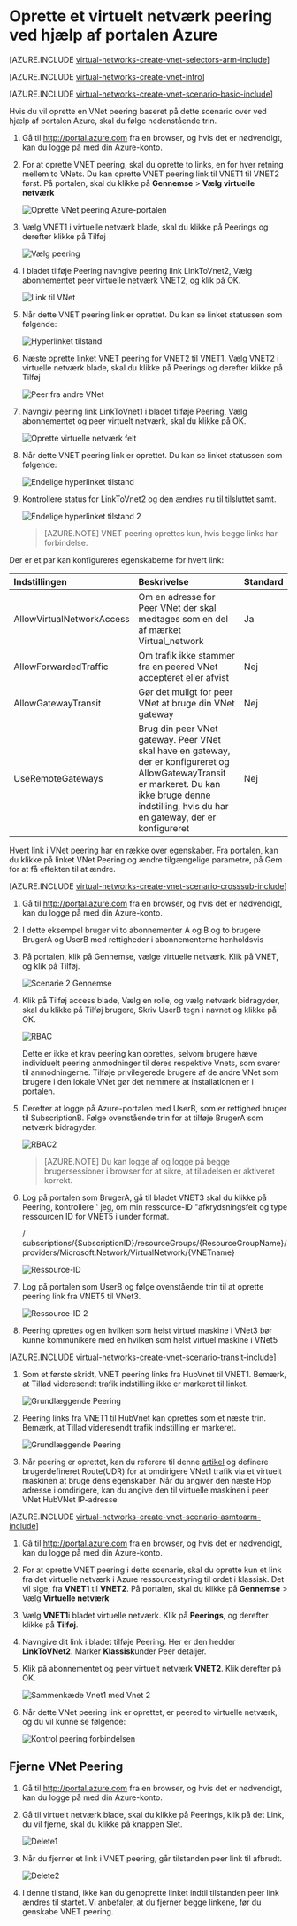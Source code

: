 <properties
   pageTitle="Oprette VNet Peering ved hjælp af portalen Azure | Microsoft Azure"
   description="Få mere at vide, hvordan du opretter et virtuelt netværk ved hjælp af portalen Azure i ressourcestyring."
   services="virtual-network"
   documentationCenter=""
   authors="NarayanAnnamalai"
   manager="jefco"
   editor=""
   tags="azure-resource-manager"/>

<tags
   ms.service="virtual-network"
   ms.devlang="na"
   ms.topic="hero-article"
   ms.tgt_pltfrm="na"
   ms.workload="infrastructure-services"
   ms.date="09/14/2016"
   ms.author="narayanannamalai;annahar"/>

# <a name="create-a-virtual-network-peering-using-the-azure-portal"></a>Oprette et virtuelt netværk peering ved hjælp af portalen Azure

[AZURE.INCLUDE [virtual-networks-create-vnet-selectors-arm-include](../../includes/virtual-networks-create-vnetpeering-selectors-arm-include.md)]

[AZURE.INCLUDE [virtual-networks-create-vnet-intro](../../includes/virtual-networks-create-vnetpeering-intro-include.md)]

[AZURE.INCLUDE [virtual-networks-create-vnet-scenario-basic-include](../../includes/virtual-networks-create-vnetpeering-scenario-basic-include.md)]

Hvis du vil oprette en VNet peering baseret på dette scenario over ved hjælp af portalen Azure, skal du følge nedenstående trin.

1. Gå til http://portal.azure.com fra en browser, og hvis det er nødvendigt, kan du logge på med din Azure-konto.
2. For at oprette VNET peering, skal du oprette to links, en for hver retning mellem to VNets. Du kan oprette VNET peering link til VNET1 til VNET2 først. På portalen, skal du klikke på **Gennemse** > **Vælg virtuelle netværk**

    ![Oprette VNet peering Azure-portalen](./media/virtual-networks-create-vnetpeering-arm-portal/figure01.png)

3. Vælg VNET1 i virtuelle netværk blade, skal du klikke på Peerings og derefter klikke på Tilføj

    ![Vælg peering](./media/virtual-networks-create-vnetpeering-arm-portal/figure02.png)

4. I bladet tilføje Peering navngive peering link LinkToVnet2, Vælg abonnementet peer virtuelle netværk VNET2, og klik på OK.

    ![Link til VNet](./media/virtual-networks-create-vnetpeering-arm-portal/figure03.png)

5. Når dette VNET peering link er oprettet. Du kan se linket statussen som følgende:

    ![Hyperlinket tilstand](./media/virtual-networks-create-vnetpeering-arm-portal/figure04.png)

6. Næste oprette linket VNET peering for VNET2 til VNET1. Vælg VNET2 i virtuelle netværk blade, skal du klikke på Peerings og derefter klikke på Tilføj

    ![Peer fra andre VNet](./media/virtual-networks-create-vnetpeering-arm-portal/figure05.png)

7. Navngiv peering link LinkToVnet1 i bladet tilføje Peering, Vælg abonnementet og peer virtuelt netværk, skal du klikke på OK.

    ![Oprette virtuelle netværk felt](./media/virtual-networks-create-vnetpeering-arm-portal/figure06.png)

8. Når dette VNET peering link er oprettet. Du kan se linket statussen som følgende:

    ![Endelige hyperlinket tilstand](./media/virtual-networks-create-vnetpeering-arm-portal/figure07.png)

9. Kontrollere status for LinkToVnet2 og den ændres nu til tilsluttet samt.  

    ![Endelige hyperlinket tilstand 2](./media/virtual-networks-create-vnetpeering-arm-portal/figure08.png)

    > [AZURE.NOTE] VNET peering oprettes kun, hvis begge links har forbindelse.

Der er et par kan konfigureres egenskaberne for hvert link:

|Indstillingen|Beskrivelse|Standard|
|:-----|:----------|:------|
|AllowVirtualNetworkAccess|Om en adresse for Peer VNet der skal medtages som en del af mærket Virtual_network|Ja|
|AllowForwardedTraffic|Om trafik ikke stammer fra en peered VNet accepteret eller afvist|Nej|
|AllowGatewayTransit|Gør det muligt for peer VNet at bruge din VNet gateway|Nej|
|UseRemoteGateways|Brug din peer VNet gateway. Peer VNet skal have en gateway, der er konfigureret og AllowGatewayTransit er markeret. Du kan ikke bruge denne indstilling, hvis du har en gateway, der er konfigureret|Nej|

Hvert link i VNet peering har en række over egenskaber. Fra portalen, kan du klikke på linket VNet Peering og ændre tilgængelige parametre, på Gem for at få effekten til at ændre.

[AZURE.INCLUDE [virtual-networks-create-vnet-scenario-crosssub-include](../../includes/virtual-networks-create-vnetpeering-scenario-crosssub-include.md)]

1. Gå til http://portal.azure.com fra en browser, og hvis det er nødvendigt, kan du logge på med din Azure-konto.
2. I dette eksempel bruger vi to abonnementer A og B og to brugere BrugerA og UserB med rettigheder i abonnementerne henholdsvis
3. På portalen, klik på Gennemse, vælge virtuelle netværk. Klik på VNET, og klik på Tilføj.

    ![Scenarie 2 Gennemse](./media/virtual-networks-create-vnetpeering-arm-portal/figure09.png)

4. Klik på Tilføj access blade, Vælg en rolle, og vælg netværk bidragyder, skal du klikke på Tilføj brugere, Skriv UserB tegn i navnet og klikke på OK.

    ![RBAC](./media/virtual-networks-create-vnetpeering-arm-portal/figure10.png)

    Dette er ikke et krav peering kan oprettes, selvom brugere hæve individuelt peering anmodninger til deres respektive Vnets, som svarer til anmodningerne. Tilføje privilegerede brugere af de andre VNet som brugere i den lokale VNet gør det nemmere at installationen er i portalen.

5. Derefter at logge på Azure-portalen med UserB, som er rettighed bruger til SubscriptionB. Følge ovenstående trin for at tilføje BrugerA som netværk bidragyder.

    ![RBAC2](./media/virtual-networks-create-vnetpeering-arm-portal/figure11.png)

    > [AZURE.NOTE] Du kan logge af og logge på begge brugersessioner i browser for at sikre, at tilladelsen er aktiveret korrekt.

6. Log på portalen som BrugerA, gå til bladet VNET3 skal du klikke på Peering, kontrollere ' jeg, om min ressource-ID "afkrydsningsfelt og type ressourcen ID for VNET5 i under format.

    / subscriptions/{SubscriptionID}/resourceGroups/{ResourceGroupName}/providers/Microsoft.Network/VirtualNetwork/{VNETname}

    ![Ressource-ID](./media/virtual-networks-create-vnetpeering-arm-portal/figure12.png)

7. Log på portalen som UserB og følge ovenstående trin til at oprette peering link fra VNET5 til VNet3.

    ![Ressource-ID 2](./media/virtual-networks-create-vnetpeering-arm-portal/figure13.png)

8. Peering oprettes og en hvilken som helst virtuel maskine i VNet3 bør kunne kommunikere med en hvilken som helst virtuel maskine i VNet5

[AZURE.INCLUDE [virtual-networks-create-vnet-scenario-transit-include](../../includes/virtual-networks-create-vnetpeering-scenario-transit-include.md)]

1. Som et første skridt, VNET peering links fra HubVnet til VNET1. Bemærk, at Tillad videresendt trafik indstilling ikke er markeret til linket.

    ![Grundlæggende Peering](./media/virtual-networks-create-vnetpeering-arm-portal/figure14.png)

2. Peering links fra VNET1 til HubVnet kan oprettes som et næste trin. Bemærk, at Tillad videresendt trafik indstilling er markeret.

    ![Grundlæggende Peering](./media/virtual-networks-create-vnetpeering-arm-portal/figure15a.png)

3. Når peering er oprettet, kan du referere til denne [artikel](virtual-network-create-udr-arm-ps.md) og definere brugerdefineret Route(UDR) for at omdirigere VNet1 trafik via et virtuelt maskinen at bruge dens egenskaber. Når du angiver den næste Hop adresse i omdirigere, kan du angive den til virtuelle maskinen i peer VNet HubVNet IP-adresse


[AZURE.INCLUDE [virtual-networks-create-vnet-scenario-asmtoarm-include](../../includes/virtual-networks-create-vnetpeering-scenario-asmtoarm-include.md)]



1. Gå til http://portal.azure.com fra en browser, og hvis det er nødvendigt, kan du logge på med din Azure-konto.

2. For at oprette VNET peering i dette scenarie, skal du oprette kun et link fra det virtuelle netværk i Azure ressourcestyring til ordet i klassisk. Det vil sige, fra **VNET1** til **VNET2**. På portalen, skal du klikke på **Gennemse** > Vælg **Virtuelle netværk**

3. Vælg **VNET1**i bladet virtuelle netværk. Klik på **Peerings**, og derefter klikke på **Tilføj**.

4. Navngive dit link i bladet tilføje Peering. Her er den hedder **LinkToVNet2**. Marker **Klassisk**under Peer detaljer.

5. Klik på abonnementet og peer virtuelt netværk **VNET2**. Klik derefter på OK.

    ![Sammenkæde Vnet1 med Vnet 2](./media/virtual-networks-create-vnetpeering-arm-portal/figure18.png)

6. Når dette VNet peering link er oprettet, er peered to virtuelle netværk, og du vil kunne se følgende:

    ![Kontrol peering forbindelsen](./media/virtual-networks-create-vnetpeering-arm-portal/figure19.png)


## <a name="remove-vnet-peering"></a>Fjerne VNet Peering

1.  Gå til http://portal.azure.com fra en browser, og hvis det er nødvendigt, kan du logge på med din Azure-konto.
2.  Gå til virtuelt netværk blade, skal du klikke på Peerings, klik på det Link, du vil fjerne, skal du klikke på knappen Slet.

    ![Delete1](./media/virtual-networks-create-vnetpeering-arm-portal/figure15.png)

3. Når du fjerner et link i VNET peering, går tilstanden peer link til afbrudt.

    ![Delete2](./media/virtual-networks-create-vnetpeering-arm-portal/figure16.png)

4. I denne tilstand, ikke kan du genoprette linket indtil tilstanden peer link ændres til startet. Vi anbefaler, at du fjerner begge linkene, før du genskabe VNET peering.
